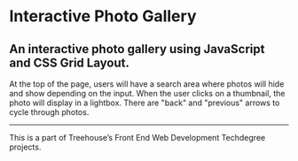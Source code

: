 # Interactive Photo Gallery
## An interactive photo gallery using JavaScript and CSS Grid Layout.
At the top of the page, users will have a search area where photos will hide and show depending on the input. When the user clicks on a thumbnail, the photo will display in a lightbox. There are "back" and "previous" arrows to cycle through photos.

---

This is a part of Treehouse’s Front End Web Development Techdegree projects.
